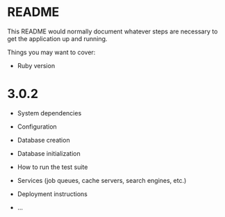 # README

This README would normally document whatever steps are necessary to get the
application up and running.

Things you may want to cover:

* Ruby version 
# 3.0.2

* System dependencies

* Configuration

* Database creation

* Database initialization

* How to run the test suite

* Services (job queues, cache servers, search engines, etc.)

* Deployment instructions

* ...
